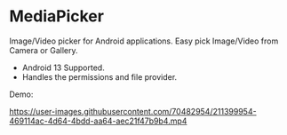 # MediaPicker
Image/Video picker for Android applications. Easy pick Image/Video from Camera or Gallery. 

- Android 13 Supported.
- Handles the permissions and file provider. 

Demo: 

https://user-images.githubusercontent.com/70482954/211399954-469114ac-4d64-4bdd-aa64-aec21f47b9b4.mp4

